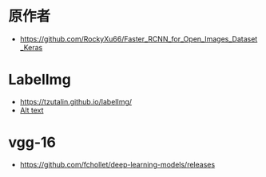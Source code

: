 # 原作者
- https://github.com/RockyXu66/Faster_RCNN_for_Open_Images_Dataset_Keras
# LabelImg
- https://tzutalin.github.io/labelImg/
- [Alt text](https://github.com/a78951230/faster-rcnn-tf2/tree/main/img/l1.png "Optional title")
# vgg-16
- https://github.com/fchollet/deep-learning-models/releases 

